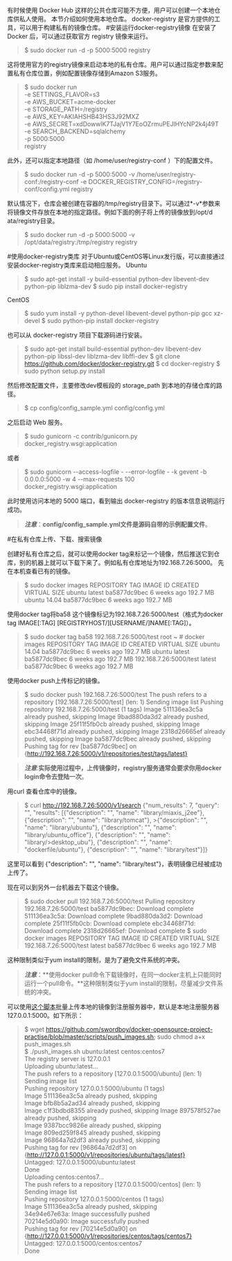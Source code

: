 有时候使用 Docker Hub 这样的公共仓库可能不方便，用户可以创建一个本地仓库供私人使用。
本节介绍如何使用本地仓库。
docker-registry 是官方提供的工具，可以用于构建私有的镜像仓库。
#安装运行docker-registry镜像
  在安装了 Docker 后，可以通过获取官方 registry 镜像来运行。
>$ sudo docker run -d -p 5000:5000 registry

  这将使用官方的registry镜像来启动本地的私有仓库。用户可以通过指定参数来配置私有仓库位置，例如配置镜像存储到Amazon S3服务。

>$ sudo docker run \
>         -e SETTINGS_FLAVOR=s3 \
>         -e AWS_BUCKET=acme-docker \
>         -e STORAGE_PATH=/registry \
>         -e AWS_KEY=AKIAHSHB43HS3J92MXZ \
>         -e AWS_SECRET=xdDowwlK7TJajV1Y7EoOZrmuPEJlHYcNP2k4j49T \
>         -e SEARCH_BACKEND=sqlalchemy \
>         -p 5000:5000 \
>         registry

  此外，还可以指定本地路径（如 /home/user/registry-conf ）下的配置文件。

>$ sudo docker run -d -p 5000:5000 -v /home/user/registry-conf:/registry-conf -e DOCKER_REGISTRY_CONFIG=/registry-conf/config.yml registry
  
  默认情况下，仓库会被创建在容器的/tmp/registry目录下。可以通过*-v*参数来将镜像文件存放在本地的指定路径。例如下面的例子将上传的镜像放到/opt/d ata/registry目录。

>$ sudo docker run -d -p 5000:5000 -v /opt/data/registry:/tmp/registry registry

#使用docker-registry类库
对于Ubuntu或CentOS等Linux发行版，可以直接通过安装docker-registry类库来启动相应服务。
Ubuntu

>$ sudo apt-get install -y build-essential python-dev libevent-dev python-pip liblzma-dev
>$ sudo pip install docker-registry

CentOS

>$ sudo yum install -y python-devel libevent-devel python-pip gcc xz-devel
>$ sudo python-pip install docker-registry

也可以从 docker-registry 项目下载源码进行安装。
>$ sudo apt-get install build-essential python-dev libevent-dev python-pip libssl-dev liblzma-dev libffi-dev
>$ git clone https://github.com/docker/docker-registry.git
>$ cd docker-registry
>$ sudo python setup.py install

然后修改配置文件，主要修改dev模板段的 storage_path 到本地的存储仓库的路径。

>$ cp config/config_sample.yml config/config.yml

之后启动 Web 服务。

>$ sudo gunicorn -c contrib/gunicorn.py docker_registry.wsgi:application

或者
>$ sudo gunicorn --access-logfile - --error-logfile - -k gevent -b 0.0.0.0:5000 -w 4 --max-requests 100 docker_registry.wsgi:application

此时使用访问本地的 5000 端口，看到输出 docker-registry 的版本信息说明运行成功。

>***注意***：**config/config_sample.yml文件是源码自带的示例配置文件**。  


#在私有仓库上传、下载、搜索镜像

创建好私有仓库之后，就可以使用docker tag来标记一个镜像，然后推送它到仓库，别的机器上就可以下载下来了。例如私有仓库地址为192.168.7.26:5000。
先在本机查看已有的镜像。
>$ sudo docker images
>REPOSITORY                        TAG                 IMAGE ID            CREATED             VIRTUAL SIZE
>ubuntu                            latest              ba5877dc9bec        6 weeks ago         192.7 MB
>ubuntu                            14.04               ba5877dc9bec        6 weeks ago         192.7 MB
	    
使用docker tag将ba58 这个镜像标记为192.168.7.26:5000/test（格式为docker tag IMAGE[:TAG] [REGISTRYHOST/][USERNAME/]NAME[:TAG]）。
>$ sudo docker tag ba58 192.168.7.26:5000/test
>root ~ # docker images
>REPOSITORY                        TAG                 IMAGE ID            CREATED             VIRTUAL SIZE
>ubuntu                            14.04               ba5877dc9bec        6 weeks ago         192.7 MB
>ubuntu                            latest              ba5877dc9bec        6 weeks ago         192.7 MB
>192.168.7.26:5000/test            latest              ba5877dc9bec        6 weeks ago         192.7 MB

使用docker push上传标记的镜像。
>$ sudo docker push 192.168.7.26:5000/test
>The push refers to a repository [192.168.7.26:5000/test] (len: 1)
>Sending image list
>Pushing repository 192.168.7.26:5000/test (1 tags)
>Image 511136ea3c5a already pushed, skipping
>Image 9bad880da3d2 already pushed, skipping
>Image 25f11f5fb0cb already pushed, skipping
>Image ebc34468f71d already pushed, skipping
>Image 2318d26665ef already pushed, skipping
>Image ba5877dc9bec already pushed, skipping
>Pushing tag for rev [ba5877dc9bec] on {http://192.168.7.26:5000/v1/repositories/test/tags/latest}  
    
>***注意***:**实际使用过程中，上传镜像时，registry服务通常会要求你用docker login命令去登陆一次**。

用curl 查看仓库中的镜像。

>$ curl http://192.168.7.26:5000/v1/search
>{"num_results": 7, "query": "", "results": [{"description": "", "name": "library/miaxis_j2ee"}, {"description": "", "name": "library/tomcat"}, >{"description": "", "name": "library/ubuntu"}, {"description": "", "name": "library/ubuntu_office"}, {"description": "", "name": "library/>desktop_ubu"}, {"description": "", "name": "dockerfile/ubuntu"}, {"description": "", "name": "library/test"}]}

这里可以看到 {"description": "", "name": "library/test"}，表明镜像已经被成功上传了。

现在可以到另外一台机器去下载这个镜像。

>$ sudo docker pull 192.168.7.26:5000/test
>Pulling repository 192.168.7.26:5000/test
>ba5877dc9bec: Download complete
>511136ea3c5a: Download complete
>9bad880da3d2: Download complete
>25f11f5fb0cb: Download complete
>ebc34468f71d: Download complete
>2318d26665ef: Download complete
>$ sudo docker images
>REPOSITORY                         TAG                 IMAGE ID            CREATED             VIRTUAL SIZE
>192.168.7.26:5000/test             latest              ba5877dc9bec        6 weeks ago         192.7 MB

这种限制类似于yum install的限制，是为了避免文件系统的冲突。
  
>***注意***：**使用docker pull命令下载镜像时，在同一docker主机上只能同时运行一个pull命令。**这种限制类似于yum install的限制，尽量减少文件系统的冲突。

可以使用[这个脚本](./scripts/push_images.sh)批量上传本地的镜像到注册服务器中，默认是本地注册服务器 127.0.0.1:5000。如下所示：
>$ wget https://github.com/swordboy/docker-opensource-project-practise/blob/master/scripts/push_images.sh; sudo chmod a+x push_images.sh  
>$ ./push_images.sh ubuntu:latest centos:centos7  
>The registry server is 127.0.0.1  
>Uploading ubuntu:latest...  
>The push refers to a repository [127.0.0.1:5000/ubuntu] (len: 1)  
>Sending image list  
>Pushing repository 127.0.0.1:5000/ubuntu (1 tags)  
>Image 511136ea3c5a already pushed, skipping  
>Image bfb8b5a2ad34 already pushed, skipping  
>Image c1f3bdbd8355 already pushed, skipping
>Image 897578f527ae already pushed, skipping  
>Image 9387bcc9826e already pushed, skipping  
>Image 809ed259f845 already pushed, skipping  
>Image 96864a7d2df3 already pushed, skipping  
>Pushing tag for rev [96864a7d2df3] on {http://127.0.0.1:5000/v1/repositories/ubuntu/tags/latest}  
>Untagged: 127.0.0.1:5000/ubuntu:latest  
>Done  
>Uploading centos:centos7...  
>The push refers to a repository [127.0.0.1:5000/centos] (len: 1)  
>Sending image list  
>Pushing repository 127.0.0.1:5000/centos (1 tags)  
>Image 511136ea3c5a already pushed, skipping  
>34e94e67e63a: Image successfully pushed  
>70214e5d0a90: Image successfully pushed  
>Pushing tag for rev [70214e5d0a90] on {http://127.0.0.1:5000/v1/repositories/centos/tags/centos7}  
>Untagged: 127.0.0.1:5000/centos:centos7  
>Done  